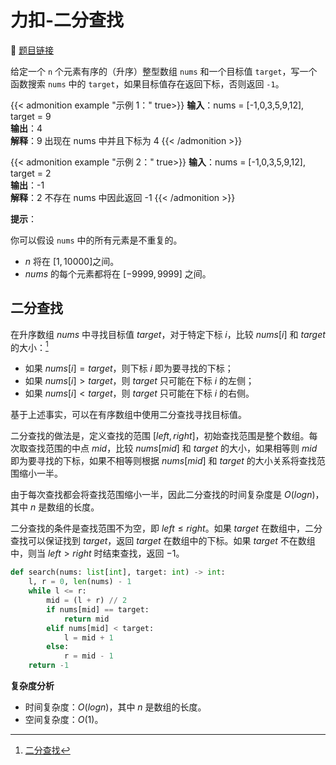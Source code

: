 # 力扣-二分查找

    
:link: [题目链接](https://leetcode.cn/problems/binary-search)

给定一个 `n` 个元素有序的（升序）整型数组 `nums` 和一个目标值 `target`，写一个函数搜索 `nums` 中的 `target`，如果目标值存在返回下标，否则返回 `-1`。

{{< admonition example "示例 1：" true>}}
**输入**：nums = [-1,0,3,5,9,12], target = 9<br>
**输出**：4<br>
**解释**：9 出现在 nums 中并且下标为 4
{{< /admonition >}}

{{< admonition example "示例 2：" true>}}
**输入**：nums = [-1,0,3,5,9,12], target = 2<br>
**输出**：-1<br>
**解释**：2 不存在 nums 中因此返回 -1
{{< /admonition >}}

**提示**：

你可以假设 `nums` 中的所有元素是不重复的。

- $n$ 将在 $[1, 10000]$之间。
- $nums$ 的每个元素都将在 $[-9999, 9999]$ 之间。

## 二分查找

在升序数组 $nums$ 中寻找目标值 $target$，对于特定下标 $i$，比较 $nums[i]$ 和 $target$ 的大小：[^1]

- 如果 $nums[i]=target$，则下标 $i$ 即为要寻找的下标；
- 如果 $nums[i]>target$，则 $target$ 只可能在下标 $i$ 的左侧；
- 如果 $nums[i]<target$，则 $target$ 只可能在下标 $i$ 的右侧。

基于上述事实，可以在有序数组中使用二分查找寻找目标值。

二分查找的做法是，定义查找的范围 $[left,right]$，初始查找范围是整个数组。每次取查找范围的中点 $mid$，比较 $nums[mid]$ 和 $target$ 的大小，如果相等则 $mid$ 即为要寻找的下标，如果不相等则根据 $nums[mid]$ 和 $target$ 的大小关系将查找范围缩小一半。

由于每次查找都会将查找范围缩小一半，因此二分查找的时间复杂度是 $O(log⁡n)$，其中 $n$ 是数组的长度。

二分查找的条件是查找范围不为空，即 $left≤right$。如果 $target$ 在数组中，二分查找可以保证找到 $target$，返回 $target$ 在数组中的下标。如果 $target$ 不在数组中，则当 $left>right$ 时结束查找，返回 $−1$。

```python
def search(nums: list[int], target: int) -> int:
    l, r = 0, len(nums) - 1
    while l <= r:
        mid = (l + r) // 2
        if nums[mid] == target:
            return mid
        elif nums[mid] < target:
            l = mid + 1
        else:
            r = mid - 1
    return -1
```

**复杂度分析**

- 时间复杂度：$O(log⁡n)$，其中 $n$ 是数组的长度。
- 空间复杂度：$O(1)$。

[^1]: [二分查找](https://leetcode.cn/problems/binary-search/solutions/980494/er-fen-cha-zhao-by-leetcode-solution-f0xw)









